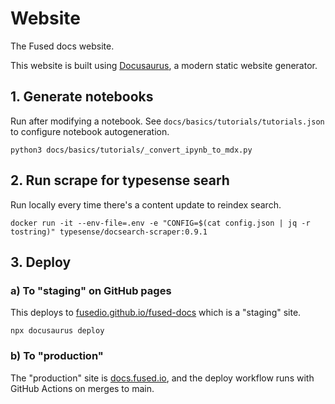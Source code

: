 # Website

The Fused docs website.

This website is built using [Docusaurus](https://docusaurus.io/), a modern static website generator.


## 1. Generate notebooks

Run after modifying a notebook. See `docs/basics/tutorials/tutorials.json` to configure notebook autogeneration.

```
python3 docs/basics/tutorials/_convert_ipynb_to_mdx.py 
```


## 2. Run scrape for typesense searh

Run locally every time there's a content update to reindex search.

```
docker run -it --env-file=.env -e "CONFIG=$(cat config.json | jq -r tostring)" typesense/docsearch-scraper:0.9.1
```

## 3. Deploy 

### a) To "staging" on GitHub pages

This deploys to [fusedio.github.io/fused-docs](https://fusedio.github.io/fused-docs/) which is a "staging" site.

```
npx docusaurus deploy   
```

### b) To "production"

The "production" site is [docs.fused.io](https://docs.fused.io/), and the deploy workflow runs with GitHub Actions on merges to main.
